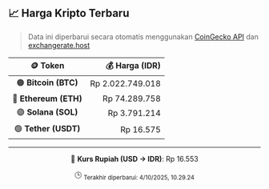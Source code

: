 

<!-- HARGA_KRIPTO -->
## 📈 Harga Kripto Terbaru

> Data ini diperbarui secara otomatis menggunakan [CoinGecko API](https://www.coingecko.com/) dan [exchangerate.host](https://exchangerate.host/)

<div align="center">

| 🪙 Token | 💰 Harga (IDR) |
|:------:|---------------:|
| 🟠 **Bitcoin (BTC)**   | Rp 2.022.749.018 |
| 🔵 **Ethereum (ETH)**  | Rp 74.289.758 |
| 🟣 **Solana (SOL)**    | Rp 3.791.214 |
| 🟢 **Tether (USDT)**   | Rp 16.575 |

---

💱 **Kurs Rupiah (USD → IDR)**: Rp 16.553

🕒 <sub>Terakhir diperbarui: 4/10/2025, 10.29.24</sub>

</div>
<!-- /HARGA_KRIPTO -->
